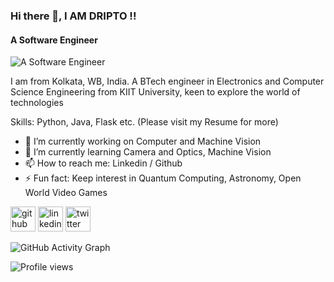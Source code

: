 ### Hi there 👋, I AM DRIPTO !! 
#### A Software Engineer
![A Software Engineer](https://arturssmirnovs.github.io/github-profile-readme-generator/images/banner.pn)

I am from Kolkata, WB, India. A BTech engineer in Electronics and Computer Science Engineering from KIIT University, keen to explore the world of technologies

Skills: Python, Java, Flask etc. (Please visit my Resume for more)

- 🔭 I’m currently working on Computer and Machine Vision 
- 🌱 I’m currently learning Camera and Optics, Machine Vision  
- 📫 How to reach me: Linkedin / Github 
- ⚡ Fun fact: Keep interest in Quantum Computing, Astronomy, Open World Video Games 


[<img src='https://cdn.jsdelivr.net/npm/simple-icons@3.0.1/icons/github.svg' alt='github' height='40'>](https://github.com/@dsaha21)  [<img src='https://cdn.jsdelivr.net/npm/simple-icons@3.0.1/icons/linkedin.svg' alt='linkedin' height='40'>](https://www.linkedin.com/in/http://linkedin.com/in/dripto-saha-187b301a4/)  [<img src='https://cdn.jsdelivr.net/npm/simple-icons@3.0.1/icons/twitter.svg' alt='twitter' height='40'>](https://twitter.com/@DriptoS21)  

![GitHub Activity Graph](https://activity-graph.herokuapp.com/graph?username=@dsaha21)  

![Profile views](https://gpvc.arturio.dev/@dsaha21)

<!--
**dsaha21/dsaha21** is a ✨ _special_ ✨ repository because its `README.md` (this file) appears on your GitHub profile.

Here are some ideas to get you started:

- 🔭 I’m currently working on ...
- 🌱 I’m currently learning ...
- 👯 I’m looking to collaborate on ...
- 🤔 I’m looking for help with ...
- 💬 Ask me about ...
- 📫 How to reach me: ...
- 😄 Pronouns: ...
- ⚡ Fun fact: ...
-->
